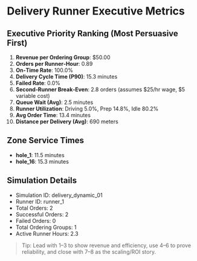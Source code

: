 # Delivery Runner Executive Metrics

## Executive Priority Ranking (Most Persuasive First)
1. **Revenue per Ordering Group**: $50.00
2. **Orders per Runner‑Hour**: 0.89
3. **On‑Time Rate**: 100.0%
4. **Delivery Cycle Time (P90)**: 15.3 minutes
5. **Failed Rate**: 0.0%
6. **Second‑Runner Break‑Even**: 2.8 orders (assumes $25/hr wage, $5 variable cost)
7. **Queue Wait (Avg)**: 2.5 minutes
8. **Runner Utilization**: Driving 5.0%, Prep 14.8%, Idle 80.2%
9. **Avg Order Time**: 13.4 minutes
10. **Distance per Delivery (Avg)**: 690 meters

## Zone Service Times
- **hole_1**: 11.5 minutes
- **hole_16**: 15.3 minutes


## Simulation Details
- Simulation ID: delivery_dynamic_01
- Runner ID: runner_1
- Total Orders: 2
- Successful Orders: 2
- Failed Orders: 0
- Total Ordering Groups: 1
- Active Runner Hours: 2.3

> Tip: Lead with 1–3 to show revenue and efficiency, use 4–6 to prove reliability, and close with 7–8 as the scaling/ROI story.
